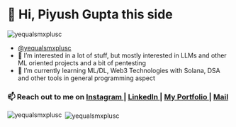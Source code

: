# 👋 Hi, Piyush Gupta this side
<p align="left"> <img src="https://komarev.com/ghpvc/?username=yequalsmxplusc&color=brightgreen" alt="yequalsmxplusc" > </p>

-  <a href="https://github.com/yequalsmxplusc"> @yequalsmxplusc</a>
- 👀 I’m interested in a lot of stuff, but mostly interested in LLMs and other ML oriented projects and a bit of pentesting
- 🌱 I’m currently learning ML/DL, Web3 Technologies with Solana, DSA and other tools in general programming aspect
  
 ###  📫 Reach out to me on <a href="https://www.instagram.com/kpiyushgupta/">Instagram </a> | <a href="https://www.linkedin.com/in/kumarpiyushgupta/">LinkedIn </a> | <a href="https://yequalsmxplusc.pages.dev">My Portfolio </a> | <a href="mailto:piyushguptaju@gmail.com"> Mail</a>
 
<p><img align="left" src="https://github-readme-stats.vercel.app/api/top-langs?username=yequalsmxplusc&show_icons=true&locale=en&layout=compact" alt="yequalsmxplusc" /></p>

<p>&nbsp;<img align="center" src="https://github-readme-stats.vercel.app/api?username=yequalsmxplusc&show_icons=true&locale=en" alt="yequalsmxplusc" /></p>

<!---
yequalsmxplusc/yequalsmxplusc is a ✨ special ✨ repository because its `README.md` (this file) appears on your GitHub profile.
You can click the Preview link to take a look at your changes.
--->
